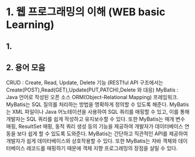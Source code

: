 # 1. 웹 프로그래밍의 이해 (WEB basic Learning)
 
## 1. 
  
## 2. 용어 모음
CRUD : Create, Read, Update, Delete 기능 (RESTful API 구조에서는 Create(POST),Read(GET),Update(PUT,PATCH),Delete 와 대응)
MyBatis : Java 언어로 작성된 오픈 소스 ORM(Object-Relational Mapping) 프레임워크. MyBatis는 SQL 질의를 처리하는 방법을 명확하게 정의할 수 있도록 해준다.
          MyBatis는 XML 파일이나 Java 어노테이션을 사용하여 SQL 쿼리를 매핑할 수 있고, 이를 통해 개발자는 SQL 쿼리를 쉽게 작성하고 유지보수할 수 있다.
          또한 MyBatis는 매개 변수 매핑, ResultSet 매핑, 동적 쿼리 생성 등의 기능을 제공하여 개발자가 데이터베이스 연동을 보다 쉽게 할 수 있도록 도와준다.
          MyBatis는 간단하고 직관적인 API를 제공하여 개발자가 쉽게 데이터베이스와 상호작용할 수 있다. 또한 MyBatis는 자바 객체와 데이터베이스 레코드를 매핑하기 때문에
          객체 지향 프로그래밍의 장점을 살릴 수 있다.
